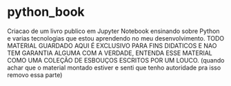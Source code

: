 # python_book
Criacao de um livro publico em Jupyter Notebook ensinando sobre Python e varias tecnologias que estou aprendendo no meu desenvolvimento.
TODO MATERIAL GUARDADO AQUI É EXCLUSIVO PARA FINS DIDATICOS E NAO TEM GARANTIA ALGUMA COM A VERDADE,
ENTENDA ESSE MATERIAL COMO UMA COLEÇÃO DE ESBOUÇOS ESCRITOS POR UM LOUCO. 
(quando achar que o material montado estiver e senti que tenho autoridade pra isso removo essa parte)
